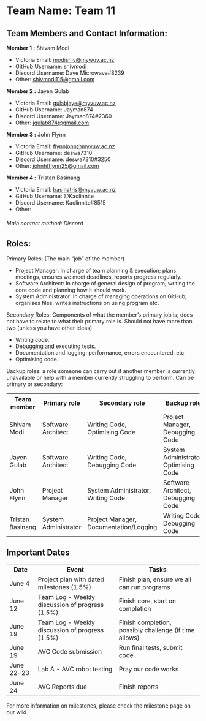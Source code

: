 # Team Name: Team 11

## Team Members and Contact Information:

**Member 1 :** Shivam Modi
- Victoria Email: modishiv@mywuv.ac.nz
-  GitHub Username: shivmodi
-  Discord Username: Dave Microwave#8239
-  Other: shivmodi115@gmail.com

**Member 2 :** Jayen Gulab
- Victoria Email: gulabjaye@myvuw.ac.nz
-  GitHub Username: Jayman874
-  Discord Username: Jayman874#2360
-  Other: jgulab874@gmail.com

**Member 3 :** John Flynn
- Victoria Email: flynnjohn@myvuw.ac.nz
-  GitHub Username: deswa7310
-  Discord Username: deswa7310#3250
-  Other: johnhfflynn25@gmail.com

**Member 4 :** Tristan Basinang
- Victoria Email: basinatris@myvuw.ac.nz
-  GitHub Username: @Kaolinnite
-  Discord Username: Kaolinnite#8515
-  Other: 

###### Main contact method: Discord


## Roles:

Primary Roles: (The main “job” of the member)
- 	Project Manager: In charge of team planning & execution; plans meetings, ensures we meet deadlines, reports progress regularly.
- 	Software Architect: In charge of general design of program; writing the core code and planning how it should work.
-	System Administrator: In charge of managing operations on GitHub; organises files, writes instructions on using program etc.

Secondary Roles: Components of what the member’s primary job is; does not have to relate to what their primary role is. Should not have more than two (unless you have other ideas)
-	Writing code.
-	Debugging and executing tests.
-	Documentation and logging: performance, errors encountered, etc.
-	Optimising code.


Backup roles: a role someone can carry out if another member is currently unavailable or help with a member currently struggling to perform. Can be primary or secondary:

<table>
	<tr>
    	<th>Team member</th>
        <th>Primary role</th>
        <th>Secondary role</th>
        <th>Backup role</th>
    </tr>
    <tr>
    	<td>Shivam Modi</td>
        <td>Software Architect</td>
        <td>Writing Code, Optimising Code</td>
        <td>Project Manager, Debugging Code</td>
    </tr>
    <tr>
    	<td>Jayen Gulab</td>
        <td>Software Architect</td>
        <td>Writing Code, Debugging Code</td>
        <td>System Administrator, Optimising Code</td>
    </tr>
    <tr>
    	<td>John Flynn</td>
        <td>Project Manager</td>
        <td>System Administrator, Writing Code</td>
        <td>Software Architect, Debugging Code</td>
    </tr>
    <tr>
    	<td>Tristan Basinang</td>
        <td>System Administrator</td>
        <td>Project Manager, Documentation/Logging</td>
        <td>Writing Code, Debugging Code</td>
        </tr>
</table>

## Important Dates

<table>
	<tr>
    	<th>Date</th>
        <th>Event</th>
	<th>Tasks</th>
    <tr/>
    <tr>
    	<td>June 4</td>
        <td>Project plan with dated milestones (1.5%)</td>
	<td>Finish plan, ensure we all can run programs</td>
    </tr>
    <tr>
    	<td>June 12</td>
        <td>Team Log - Weekly discussion of progress (1.5%)</td>
	<td>Finish core, start on completion</td>
    </tr>
    <tr>
    	<td>June 19</td>
        <td>Team Log - Weekly discussion of progress (1.5%)</td>
	<td>Finish completion, possibly challenge (if time allows)</td>
    </tr>
    <tr>
    	<td>June 19</td>
        <td>AVC Code submission</td>
	<td>Run final tests, submit code</td>
    </tr>
    <tr>
    	<td>June 22-23</td>
        <td>Lab A - AVC robot testing</td>
	<td>Pray our code works</td>
    </tr>
    <tr>
    	<td>June 24</td>
        <td>AVC Reports due</td>
	<td>Finish reports</td>
    </tr>
</table>

For more information on milestones, please check the milestone page on our wiki.
